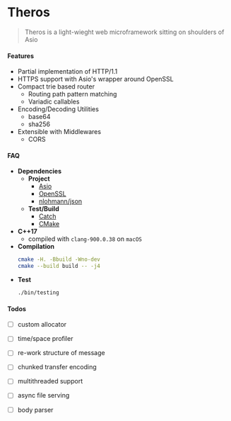 
# Theros

> Theros is a light-wieght web microframework sitting on shoulders of Asio

#### Features

+ Partial implementation of HTTP/1.1
+ HTTPS support with Asio's wrapper around OpenSSL
+ Compact trie based router
    + Routing path pattern matching
    + Variadic callables
+ Encoding/Decoding Utilities 
    + base64 
    + sha256
+ Extensible with Middlewares
    + CORS 

#### FAQ

+ __Dependencies__
    + __Project__ 
        + [Asio](http://think-async.com/Asio)
        + [OpenSSL](https://github.com/openssl/openssl)
        + [nlohmann/json](https://github.com/nlohmann/json)
    + __Test/Build__
        + [Catch](https://github.com/philsquared/Catch)
        + [CMake](https://github.com/Kitware/CMake)
+ __C++17__
    + compiled with `clang-900.0.38` on `macOS`
+ __Compilation__ 
    ```sh 
    cmake -H. -Bbuild -Wno-dev
    cmake --build build -- -j4
    ```
+ __Test__
    ```sh 
    ./bin/testing
    ```


#### Todos

- [ ] custom allocator 
- [ ] time/space profiler 
- [ ] re-work structure of message 
- [ ] chunked transfer encoding
- [ ] multithreaded support 
- [ ] async file serving 
- [ ] body parser

